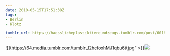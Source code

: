 ```yaml
---
date: 2010-05-15T17:51:38Z
tags:
- Berlin
- Klotz

tumblr_url: https://haesslicheplastiktiereundzeugs.tumblr.com/post/601804467
---
```

![](https://64.media.tumblr.com/tumblr_l2hcfoxhMJ1qbu6ttjpg" >}}![](https://64.media.tumblr.com/tumblr_l2hcg0mWS61qbu6tt.jpg)

